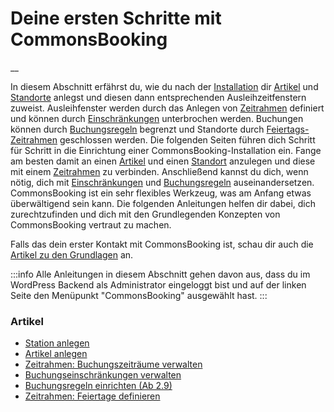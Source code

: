 #  Deine ersten Schritte mit CommonsBooking

__

In diesem Abschnitt erfährst du, wie du nach der [Installation](/dokumentation/installation/installieren) dir [Artikel](/dokumentation/erste-schritte/artikel-anlegen) und [Standorte](/dokumentation/erste-schritte/stationen-anlegen) anlegst und diesen dann entsprechenden Ausleihzeitfenstern zuweist. Ausleihfenster werden
durch das Anlegen von [Zeitrahmen](/dokumentation/erste-schritte/buchungszeitraeume-verwalten) definiert und können durch [Einschränkungen](/dokumentation/erste-schritte/buchungseinschraenkungen-verwalten) unterbrochen werden. 
Buchungen können durch [Buchungsregeln](/dokumentation/erste-schritte/buchungsregeln-einrichten) begrenzt und Standorte durch [Feiertags-Zeitrahmen](/dokumentation/erste-schritte/zeitrahmen-feiertage-definieren) geschlossen werden.
Die folgenden Seiten führen dich Schritt für Schritt in die Einrichtung einer CommonsBooking-Installation ein.
Fange am besten damit an einen [Artikel](/dokumentation/erste-schritte/artikel-anlegen) und einen [Standort](/dokumentation/erste-schritte/stationen-anlegen) anzulegen und diese mit einem [Zeitrahmen](/dokumentation/erste-schritte/buchungszeitraeume-verwalten) zu verbinden.
Anschließend kannst du dich, wenn nötig, dich mit [Einschränkungen](/dokumentation/erste-schritte/buchungseinschraenkungen-verwalten) und [Buchungsregeln](/dokumentation/erste-schritte/buchungsregeln-einrichten) auseinandersetzen. CommonsBooking
ist ein sehr flexibles Werkzeug, was am Anfang etwas überwältigend sein kann. Die folgenden Anleitungen helfen dir dabei, dich zurechtzufinden und dich mit den Grundlegenden Konzepten von CommonsBooking vertraut zu machen.

Falls das dein erster Kontakt mit CommonsBooking ist, schau dir auch die [Artikel zu den Grundlagen](/dokumentation/grundlagen/) an.

:::info 
Alle Anleitungen in diesem Abschnitt gehen davon aus, dass du im WordPress Backend als Administrator eingeloggt bist und
auf der linken Seite den Menüpunkt "CommonsBooking" ausgewählt hast.
::: 

###  Artikel

  * [ Station anlegen ](/dokumentation/erste-schritte/stationen-anlegen)
  * [ Artikel anlegen ](/dokumentation/erste-schritte/artikel-anlegen)
  * [ Zeitrahmen: Buchungszeiträume verwalten ](/dokumentation/erste-schritte/buchungszeitraeume-verwalten)
  * [ Buchungseinschränkungen verwalten ](/dokumentation/erste-schritte/buchungseinschraenkungen-verwalten)
  * [ Buchungsregeln einrichten (Ab 2.9) ](/dokumentation/erste-schritte/buchungsregeln-einrichten)
  * [ Zeitrahmen: Feiertage definieren ](/dokumentation/erste-schritte/zeitrahmen-feiertage-definieren)